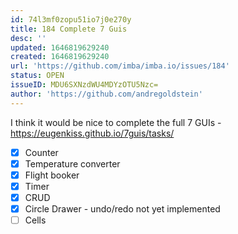 ```yaml
---
id: 74l3mf0zopu51io7j0e270y
title: 184 Complete 7 Guis
desc: ''
updated: 1646819629240
created: 1646819629240
url: 'https://github.com/imba/imba.io/issues/184'
status: OPEN
issueID: MDU6SXNzdWU4MDYzOTU5Nzc=
author: 'https://github.com/andregoldstein'
---
```

I think it would be nice to complete the full 7 GUIs - https://eugenkiss.github.io/7guis/tasks/

- [x] Counter
- [x] Temperature converter
- [x] Flight booker
- [x] Timer
- [x] CRUD
- [x] Circle Drawer - undo/redo not yet implemented
- [ ] Cells
